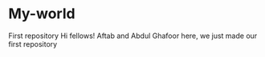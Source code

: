 # My-world
First repository
Hi fellows!
Aftab and Abdul Ghafoor here, we just made our first repository 
